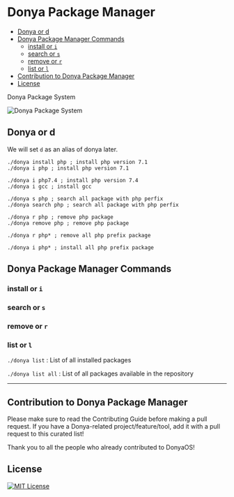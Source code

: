 # Donya Package Manager

- [Donya or d](#donya-or-d)
- [Donya Package Manager Commands](#donya-package-manager-commands)
  - [install or `i`](#install-or-i)
  - [search or `s`](#search-or-s)
  - [remove or `r`](#remove-or-r)
  - [list or `l`](#list-or-l)
- [Contribution to Donya Package Manager](#contribution-to-donya-package-manager)
- [License](#license)

Donya Package System

![Donya Package System](https://user-images.githubusercontent.com/2658040/91432025-65355380-e876-11ea-8b4c-400b0aa77a4d.jpg)

## Donya or d

We will set `d` as an alias of donya later.

```
./donya install php ; install php version 7.1
./donya i php ; install php version 7.1

./donya i php7.4 ; install php version 7.4
./donya i gcc ; install gcc

./donya s php ; search all package with php perfix
./donya search php ; search all package with php perfix

./donya r php ; remove php package
./donya remove php ; remove php package

./donya r php* ; remove all php prefix package

./donya i php* ; install all php prefix package
```

## Donya Package Manager Commands

### install or `i`

### search or `s`

### remove or `r`

### list or `l`

`./donya list` : List of all installed packages

`./donya list all` : List of all packages available in the repository

-----------

## Contribution to Donya Package Manager

Please make sure to read the Contributing Guide before making a pull request. If you have a Donya-related project/feature/tool, add it with a pull request to this curated list!

Thank you to all the people who already contributed to DonyaOS!

## License

[![MIT License](https://img.shields.io/github/license/DonyaOS/PackageManager)](LICENSE)
